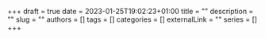 +++ 
draft = true
date = 2023-01-25T19:02:23+01:00
title = ""
description = ""
slug = ""
authors = []
tags = []
categories = []
externalLink = ""
series = []
+++
